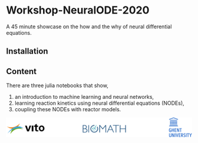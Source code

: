 # Workshop-NeuralODE-2020
A 45 minute showcase on the how and the why of neural differential equations. 

## Installation

## Content
There are three julia notebooks that show,

1. an introduction to machine learning and neural networks,
2. learning reaction kinetics using neural differential equations (NODEs),
3. coupling these NODEs with reactor models.

![footer](./figs/footerLogo.svg)